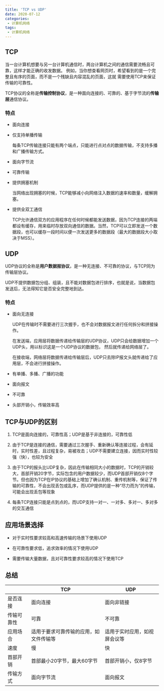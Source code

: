 ```yaml
---
title: 'TCP vs UDP'
date: 2020-07-12
categories:
 - 计算机网络
tags:
 - 计算机网络
---
```


## TCP
当一台计算机想要与另一台计算机通信时，两台计算机之间的通信需要流畅且可靠，这样才能正确的收发数据。
例如，当你想查看网页时，希望看到的是一个完整且有序的页面，而不是一个残缺且内容混乱的页面，这就
需要使用TCP来保证传输的可靠性。

TCP协议的全称是**传输控制协议**，是一种面向连接的、可靠的、基于字节流的**传输层**通信协议。

### 特点
- 面向连接

- 仅支持单播传输

    每条TCP传输连接只能有两个端点，只能进行点对点的数据传输，不支持多播和广播传输方式。

- 面向字节流

- 可靠传输

- 提供拥塞机制

    当网络出现拥塞的时候，TCP能够减小向网络注入数据的速率和数量，缓解拥塞。

- 提供全双工通信

    TCP允许通信双方的应用程序在任何时候都能发送数据，因为TCP连接的两端都设有缓存，用来临时存放双向通信的数据。当然，TCP可以立即发送一个数据段，也可以缓存一段时间以便一次发送更多的数据段（最大的数据段大小取决于MSS）。

## UDP
UDP协议的全称是**用户数据报协议**，是一种无连接、不可靠的协议，与TCP同为传输层协议。

UDP不提供数据包分组、组装，且不能对数据包进行排序，也就是说，当数据包发送后，无法得知它是否安全完整地到达。

### 特点
- 面向无连接

    UDP在传输时不需要进行三次握手，也不会对数据报文进行任何拆分和拼接操作。

    在发送端，应用层将数据传递给传输层的UDP协议，UDP只会给数据增加一个UDP头，用以标识这是一个UDP协议的数据包，
    然后就传递给网络层了。

    在接收端，网络层将数据传递给传输层后，UDP只去除IP报文头就传递给了应用层，不会进行拼接操作。

- 有单播、多播、广播的功能

- 面向报文

- 不可靠

- 头部开销小，传输效率高

## TCP与UDP的区别
1. TCP是面向连接的，可靠性高；UDP是基于非连接的，可靠性低

2. 由于TCP是连接的通信，需要通过三次握手、重新确认等连接过程，会有延时，实时性差，且过程复杂，易被攻击；UDP不需要建立连接，因而实时性较强（快），也较为安全

3. 由于TCP的报头比UDP复杂，因此在传输相同大小的数据时，TCP的开销较大，首部开销20字节，实际包含的用户数据较少，而UDP首部开销仅8个字节。但也因为TCP在IP协议的基础上增加了确认机制、重传机制等，保证了传输的可靠性，不会出现丢包或乱序，而UDP提供的是一种“尽力而为”的传输，可能会出现丢包等现象

4. 每条TCP连接只能是点到点的，而UDP支持一对一、一对多、多对一、多对多的交互通信

## 应用场景选择
- 对于实时性要求较高和高速传输的场景下使用UDP

- 在可靠性要求低，追求效率的情况下使用UDP

- 需要传输大量数据，且对可靠性要求较高的情况下使用TCP

## 总结
|            | TCP                                    | UDP                          |
| ---------- | -------------------------------------- | ---------------------------- |
| 是否连接   | 面向连接                               | 面向非链接                   |
| 传输可靠性 | 可靠                                   | 不可靠                       |
| 应用场合   | 适用于要求可靠传输的应用，如文件传输等 | 适用于实时应用，如视屏会议等 |
| 速度       | 慢                                     | 快                           |
| 首部开销   | 首部最小20字节，最大60字节             | 首部开销小，仅8字节          |
| 传输方式   | 面向字节流                             | 面向报文                     |